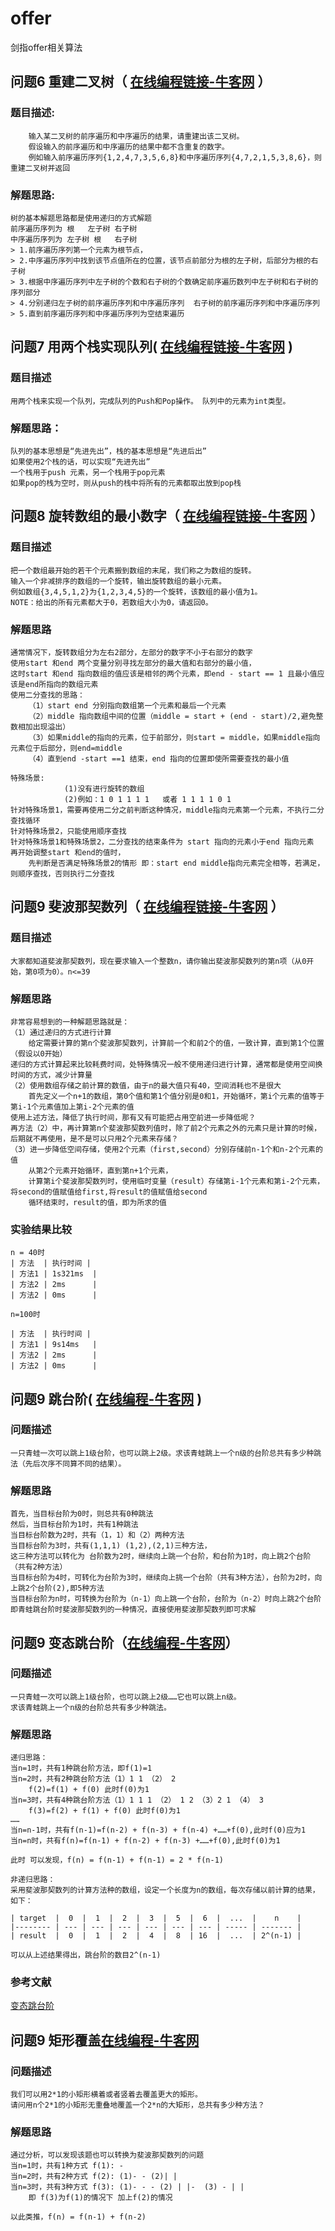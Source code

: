 # offer
剑指offer相关算法


## 问题6 重建二叉树（ [在线编程链接-牛客网](https://www.nowcoder.com/practice/8a19cbe657394eeaac2f6ea9b0f6fcf6) ）
### 题目描述:
        输入某二叉树的前序遍历和中序遍历的结果，请重建出该二叉树。
        假设输入的前序遍历和中序遍历的结果中都不含重复的数字。
        例如输入前序遍历序列{1,2,4,7,3,5,6,8}和中序遍历序列{4,7,2,1,5,3,8,6}，则重建二叉树并返回
 
### 解题思路:
    树的基本解题思路都是使用递归的方式解题
    前序遍历序列为 根   左子树 右子树
    中序遍历序列为 左子树 根   右子树
    > 1.前序遍历序列第一个元素为根节点，
    > 2.中序遍历序列中找到该节点值所在的位置，该节点前部分为根的左子树，后部分为根的右子树
    > 3.根据中序遍历序列中左子树的个数和右子树的个数确定前序遍历数列中左子树和右子树的序列部分
    > 4.分别递归左子树的前序遍历序列和中序遍历序列  右子树的前序遍历序列和中序遍历序列
    > 5.直到前序遍历序列和中序遍历序列为空结束遍历

## 问题7 用两个栈实现队列( [在线编程链接-牛客网](https://www.nowcoder.com/practice/54275ddae22f475981afa2244dd448c6) )

### 题目描述
    用两个栈来实现一个队列，完成队列的Push和Pop操作。 队列中的元素为int类型。
    
### 解题思路：
    队列的基本思想是“先进先出”，栈的基本思想是“先进后出”
    如果使用2个栈的话，可以实现“先进先出”
    一个栈用于push 元素，另一个栈用于pop元素
    如果pop的栈为空时，则从push的栈中将所有的元素都取出放到pop栈
    
## 问题8 旋转数组的最小数字（ [在线编程链接-牛客网](https://www.nowcoder.com/practice/9f3231a991af4f55b95579b44b7a01ba) ）
### 题目描述
    把一个数组最开始的若干个元素搬到数组的末尾，我们称之为数组的旋转。 
    输入一个非减排序的数组的一个旋转，输出旋转数组的最小元素。 
    例如数组{3,4,5,1,2}为{1,2,3,4,5}的一个旋转，该数组的最小值为1。 
    NOTE：给出的所有元素都大于0，若数组大小为0，请返回0。
### 解题思路
    通常情况下，旋转数组分为左右2部分，左部分的数字不小于右部分的数字
    使用start 和end 两个变量分别寻找左部分的最大值和右部分的最小值，
    这时start 和end 指向数组的值应该是相邻的两个元素，即end - start == 1 且最小值应该是end所指向的数组元素
    使用二分查找的思路：
        （1）start end 分别指向数组第一个元素和最后一个元素
        （2）middle 指向数组中间的位置（middle = start + (end - start)/2,避免整数相加出现溢出）
        （3）如果middle的指向的元素，位于前部分，则start = middle，如果middle指向元素位于后部分，则end=middle
        （4）直到end -start ==1 结束，end 指向的位置即使所需要查找的最小值 
    
    特殊场景:   
                (1)没有进行旋转的数组
                (2)例如：1 0 1 1 1 1   或者 1 1 1 1 0 1 
    针对特殊场景1，需要再使用二分之前判断这种情况，middle指向元素第一个元素，不执行二分查找循环
    针对特殊场景2，只能使用顺序查找
    针对特殊场景1和特殊场景2，二分查找的结束条件为 start 指向的元素小于end 指向元素
    再开始调整start 和end的值时，
        先判断是否满足特殊场景2的情形 即：start end middle指向元素完全相等，若满足，则顺序查找，否则执行二分查找
    
## 问题9 斐波那契数列（ [在线编程链接-牛客网](https://www.nowcoder.com/practice/c6c7742f5ba7442aada113136ddea0c3) ）
### 题目描述
    大家都知道斐波那契数列，现在要求输入一个整数n，请你输出斐波那契数列的第n项（从0开始，第0项为0）。n<=39
### 解题思路
    非常容易想到的一种解题思路就是：
    （1）通过递归的方式进行计算
        给定需要计算的第n个斐波那契数列，计算前一个和前2个的值，一致计算，直到第1个位置（假设以0开始）
    递归的方式计算起来比较耗费时间，处特殊情况一般不使用递归进行计算，通常都是使用空间换时间的方式，减少计算量
    （2）使用数组存储之前计算的数值，由于n的最大值只有40，空间消耗也不是很大
        首先定义一个n+1的数组，第0个值和第1个值分别是0和1，开始循环，第i个元素的值等于第i-1个元素值加上第i-2个元素的值
    使用上述方法，降低了执行时间，那有又有可能把占用空前进一步降低呢？
    再方法（2）中，再计算第n个斐波那契数列值时，除了前2个元素之外的元素只是计算的时候，后期就不再使用，是不是可以只用2个元素来存储？
    （3）进一步降低空间存储，使用2个元素（first,second）分别存储前n-1个和n-2个元素的值
        从第2个元素开始循环，直到第n+1个元素，
        计算第i个斐波那契数列时，使用临时变量（result）存储第i-1个元素和第i-2个元素，将second的值赋值给first,将result的值赋值给second
        循环结束时，result的值，即为所求的值
### 实验结果比较
    n = 40时
    | 方法  | 执行时间 |
    | 方法1 | 1s321ms  |
    | 方法2 | 2ms      |
    | 方法2 | 0ms      |
    
    n=100时

    | 方法  | 执行时间 |
    | 方法1 | 9s14ms   |
    | 方法2 | 2ms      |
    | 方法2 | 0ms      |
## 问题9 跳台阶( [在线编程-牛客网](https://www.nowcoder.com/practice/8c82a5b80378478f9484d87d1c5f12a4) )
### 问题描述
    一只青蛙一次可以跳上1级台阶，也可以跳上2级。求该青蛙跳上一个n级的台阶总共有多少种跳法（先后次序不同算不同的结果）。
### 解题思路
    首先，当目标台阶为0时，则总共有0种跳法
    然后，当目标台阶为1时，共有1种跳法
    当目标台阶数为2时，共有（1，1）和（2）两种方法
    当目标台阶为3时，共有(1,1,1) (1,2),(2,1)三种方法，
    这三种方法可以转化为 台阶数为2时，继续向上跳一个台阶，和台阶为1时，向上跳2个台阶（共有2种方法）
    当目标台阶为4时，可转化为台阶为3时，继续向上挑一个台阶（共有3种方法），台阶为2时，向上跳2个台阶(2),即5种方法
    当目标台阶为n时，可转换为台阶为（n-1）向上跳一个台阶，台阶为（n-2）时向上跳2个台阶
    即青蛙跳台阶时斐波那契数列的一种情况，直接使用斐波那契数列即可求解
    
## 问题9 变态跳台阶（[在线编程-牛客网](https://www.nowcoder.com/practice/22243d016f6b47f2a6928b4313c85387)）
### 问题描述
    一只青蛙一次可以跳上1级台阶，也可以跳上2级……它也可以跳上n级。
    求该青蛙跳上一个n级的台阶总共有多少种跳法。
### 解题思路
    递归思路：
    当n=1时，共有1种跳台阶方法，即f(1)=1
    当n=2时，共有2种跳台阶方法（1）1 1 （2） 2
        f(2)=f(1) + f(0) 此时f(0)为1
    当n=3时，共有4种跳台阶方法（1）1 1 1 （2） 1 2 （3）2 1 （4） 3
        f(3)=f(2) + f(1) + f(0) 此时f(0)为1
    ……
    当n=n-1时，共有f(n-1)=f(n-2) + f(n-3) + f(n-4) +……+f(0),此时f(0)应为1
    当n=n时，共有f(n)=f(n-1) + f(n-2) + f(n-3) +……+f(0),此时f(0)为1
    
    此时 可以发现，f(n) = f(n-1) + f(n-1) = 2 * f(n-1)
    
    非递归思路：
    采用斐波那契数列的计算方法种的数组，设定一个长度为n的数组，每次存储以前计算的结果，如下：

    | target  |  0  |  1  |  2  |  3  |  5  |  6  |  ...  |    n    | 
    |-------- | --- | --- | --- | --- | --- | --- | ----- | ------- |
    | result  |  0  |  1  |  2  |  4  |  8  | 16  |  ...  | 2^(n-1) |
    
    可以从上述结果得出，跳台阶的数目2^(n-1)
### 参考文献
[变态跳台阶](https://blog.csdn.net/qq_14997637/article/details/80638069)    

## 问题9 矩形覆盖[在线编程-牛客网](https://www.nowcoder.com/practice/72a5a919508a4251859fb2cfb987a0e6)
### 问题描述
    我们可以用2*1的小矩形横着或者竖着去覆盖更大的矩形。
    请问用n个2*1的小矩形无重叠地覆盖一个2*n的大矩形，总共有多少种方法？
### 解题思路
    通过分析，可以发现该题也可以转换为斐波那契数列的问题
    当n=1时，共有1种方式 f(1): -
    当n=2时，共有2种方式 f(2): (1)- - (2)| |
    当n=3时，共有3种方式 f(3): (1)- - - (2) | |-  (3) - | |
        即 f(3)为f(1)的情况下 加上f(2)的情况
        
    以此类推，f(n) = f(n-1) + f(n-2)
    